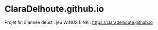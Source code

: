 # ClaraDelhoute.github.io
Projet fin d'année deust : jeu WINUS
LINK : https://claradelhoute.github.io 
